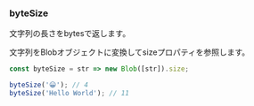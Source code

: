 ### byteSize

文字列の長さをbytesで返します。

文字列をBlobオブジェクトに変換してsizeプロパティを参照します。

```js
const byteSize = str => new Blob([str]).size;
```

```js
byteSize('😀'); // 4
byteSize('Hello World'); // 11
```
